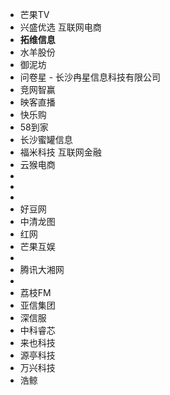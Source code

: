 

- 芒果TV 
- 兴盛优选 互联网电商
- **拓维信息** 
- 水羊股份
- 御泥坊
- 问卷星 - 长沙冉星信息科技有限公司
- 竞网智赢
- 映客直播
- 快乐购
- 58到家
- 长沙蜜罐信息
- 福米科技 互联网金融
- 云猴电商
- 
- 
- 
- 好豆网
- 中清龙图
- 红网
- 芒果互娱
- 
- 腾讯大湘网
- 
- 荔枝FM
- 亚信集团
- 深信服
- 中科睿芯
- 来也科技
- 源亭科技
- 万兴科技
- 浩鲸